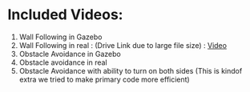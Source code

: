 # Included Videos:
1. Wall Following in Gazebo
2. Wall Following in real : (Drive Link due to large file size) : [Video](https://drive.google.com/file/d/1aLhZXk4HLR1dfNutkHIXilUQJWzHis6b/view?usp=sharing)
3. Obstacle Avoidance in Gazebo
4. Obstacle avoidance in real
5. Obstacle Avoidance with ability to turn on both sides (This is kindof extra we tried to make primary code more efficient)
